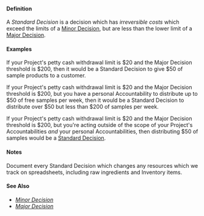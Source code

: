 #### Definition

A *Standard Decision* is a decision which has *irreversible costs* which exceed the limits of a [Minor Decision](https://github.com/gcassel/Modular-Organizing-Terminology/blob/JOBranch/compound-terms/minor-decision.md), but are less than the lower limit of a [Major Decision](https://github.com/gcassel/Modular-Organizing-Terminology/blob/JOBranch/compound-terms/major-decision.md).

#### Examples

If your Project's petty cash withdrawal limit is $20 and the Major Decision threshold is $200, then it would be a Standard Decision to give $50 of sample products to a customer.

If your Project's petty cash withdrawal limit is $20 and the Major Decision threshold is $200, but you have a personal Accountability to distribute up to $50 of free samples per week, then it would be a Standard Decision to distribute over $50 but less than $200 of samples per week.

If your Project's petty cash withdrawal limit is $20 and the Major Decision threshold is $200, but you're acting outside of the scope of your Project's Accountabilities *and* your personal Accountabilities, then distributing $50 of samples would be a [Standard Decision](https://github.com/gcassel/Modular-Organizing-Terminology/blob/JOBranch/compound-terms/standard-decision.md).

#### Notes

Document every Standard Decision which changes any resources which we track on spreadsheets, including raw ingredients and Inventory items.

#### See Also

* *[Minor Decision](https://github.com/gcassel/Modular-Organizing-Terminology/blob/JOBranch/compound-terms/minor-decision.md)*
* *[Major Decision](https://github.com/gcassel/Modular-Organizing-Terminology/blob/JOBranch/compound-terms/major-decision.md)*
